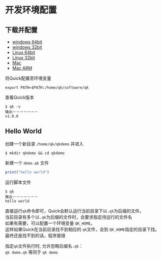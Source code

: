 # 开发环境配置 

## 下载并配置

- [windows 64bit](https://gitee.com/qk-x/qk-bin/raw/master/qk_windows_amd64/qk.exe)
- [windows 32bit](https://gitee.com/qk-x/qk-bin/raw/master/qk_windows_386/qk.exe)
- [Linux 64bit](https://gitee.com/qk-x/qk-bin/raw/master/qk_linux_amd64/qk)
- [Linux 32bit](https://gitee.com/qk-x/qk-bin/raw/master/qk_linux_386/qk)
- [Mac](https://gitee.com/qk-x/qk-bin/raw/master/qk_darwin_amd64/qk)
- [Mac ARM](https://gitee.com/qk-x/qk-bin/raw/master/qk_darwin_arm64/qk)

将Quick配置至环境变量
```
export PATH=$PATH:/home/qk/software/qk
```
查看Quick版本
```
$ qk -v
输出－－－－－－－
v1.0.0
```

## Hello World
创建一个新目录 `/home/qk/qkdemo` 并进入
```
$ mkdir qkdemo && cd qkdemo
```

新建一个 `demo.qk` 文件
```js
print("hello world")
```
运行脚本文件  
```
$ qk
输出－－－－－－－
hello world
```
直接运行`qk`命令即可，Quick会默认运行当前目录下以`.qk`为后缀的文件。  
当前目录有多个以`.qk`为后缀的文件时，会要求指定待运行的文件名  
如果有需要，可以配置一个环境变量 `QK_HOME`。   
这样如果Quick在当前目录找不到相应的 `qk`文件，会到 `QK_HOME`指定的目录下找。  
最终还是找不到的话，程序报错

指定`qk`文件执行时, 允许忽略后缀名`.qk`：  
`qk demo.qk` 等同于 `qk demo`



